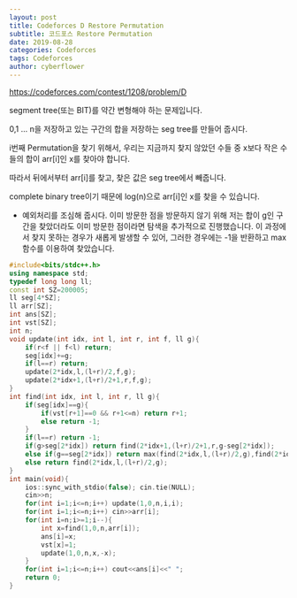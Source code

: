 ```yaml
---
layout: post
title: Codeforces D Restore Permutation
subtitle: 코드포스 Restore Permutation
date: 2019-08-28
categories: Codeforces
tags: Codeforces
author: cyberflower
---
```


<https://codeforces.com/contest/1208/problem/D>

segment tree(또는 BIT)를 약간 변형해야 하는 문제입니다.

0,1 ... n을 저장하고 있는 구간의 합을 저장하는 seg tree를 만들어 줍시다.

i번째 Permutation을 찾기 위해서, 우리는 지금까지 찾지 않았던 수들 중 x보다 작은 수들의 합이 arr[i]인 x를 찾아야 합니다.

따라서 뒤에서부터 arr[i]를 찾고, 찾은 값은 seg tree에서 빼줍니다.

complete binary tree이기 때문에 log(n)으로 arr[i]인 x를 찾을 수 있습니다.

* 예외처리를 조심해 줍시다. 이미 방문한 점을 방문하지 않기 위해 저는 합이 g인 구간을 찾았더라도 이미 방문한 점이라면 탐색을 추가적으로 진행했습니다. 이 과정에서 찾지 못하는 경우가 새롭게 발생할 수 있어, 그러한 경우에는 -1을 반환하고 max 함수를 이용하여 찾았습니다.

```cpp
#include<bits/stdc++.h>
using namespace std;
typedef long long ll;
const int SZ=200005;
ll seg[4*SZ];
ll arr[SZ];
int ans[SZ];
int vst[SZ];
int n;
void update(int idx, int l, int r, int f, ll g){
	if(r<f || f<l) return;
	seg[idx]+=g;
	if(l==r) return;
	update(2*idx,l,(l+r)/2,f,g);
	update(2*idx+1,(l+r)/2+1,r,f,g);
}
int find(int idx, int l, int r, ll g){
	if(seg[idx]==g){
		if(vst[r+1]==0 && r+1<=n) return r+1;
		else return -1;
	}
	if(l==r) return -1;
	if(g>seg[2*idx]) return find(2*idx+1,(l+r)/2+1,r,g-seg[2*idx]);
	else if(g==seg[2*idx]) return max(find(2*idx,l,(l+r)/2,g),find(2*idx+1,(l+r)/2+1,r,g-seg[2*idx]));
	else return find(2*idx,l,(l+r)/2,g);
}
int main(void){
	ios::sync_with_stdio(false); cin.tie(NULL);
	cin>>n;
	for(int i=1;i<=n;i++) update(1,0,n,i,i);
	for(int i=1;i<=n;i++) cin>>arr[i];
	for(int i=n;i>=1;i--){
		int x=find(1,0,n,arr[i]);
		ans[i]=x;
		vst[x]=1;
		update(1,0,n,x,-x);
	}
	for(int i=1;i<=n;i++) cout<<ans[i]<<" ";
	return 0;
}
```
